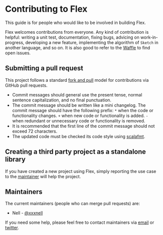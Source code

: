 # Contributing to Flex

This guide is for people who would like to be involved in building Flex.

Flex welcomes contributions from everyone. Any kind of contribution is helpful: writing  a unit test, documentation, fixing bugs, advicing on work-in-progress, developing a new feature, implementing the algorithm of `Sketch` in another language, and so on. It is also good to refer to the [Waffle](https://waffle.io/xxxnell/flex) to find open issues.


## Submitting a pull request

This project follows a standard [fork and pull](https://help.github.com/articles/about-pull-requests/) model for contributions via GitHub pull requests.
 
* Commit messages should general use the present tense, normal sentence capitalization, and no final punctuation.
* The commit message should be written like a mini changelog. The commit message should have the following prefix: `*` when the code or functionality changes. `+` when new code or functionality is added. `-` when redundant or unnecessary code or functionality is removed.
* It is recommended that the first line of the commit message should not exceed 72 characters.
* The updated code must be checked its code style using [scalafmt](http://scalameta.org/scalafmt/#sbt). 


## Creating a third party project as a standalone library

If you have created a new project using Flex, simply reporting the use case to the [maintainer](mailto:xxxxxnell@gmail.com) will help the project.


## Maintainers

The current maintainers (people who can merge pull requests) are:

* Nell - [@xxxnell](https://github.com/xxxnell)


If you need some help, please feel free to contact maintainers via [email](mailto:xxxxxnell@gmail.com) or [twitter](https://twitter.com/xxxnell).
